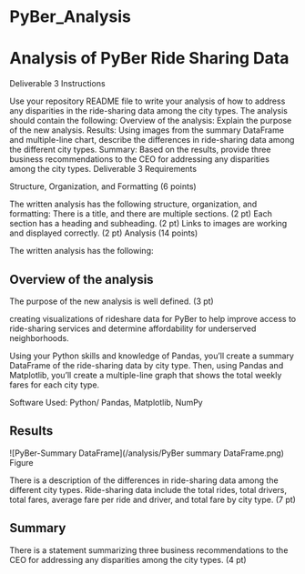# PyBer_Analysis

# Analysis of PyBer Ride Sharing Data

Deliverable 3 Instructions

Use your repository README file to write your analysis of how to address any disparities in the ride-sharing data among the city types.
The analysis should contain the following:
Overview of the analysis: Explain the purpose of the new analysis.
Results: Using images from the summary DataFrame and multiple-line chart, describe the differences in ride-sharing data among the different city types.
Summary: Based on the results, provide three business recommendations to the CEO for addressing any disparities among the city types.
Deliverable 3 Requirements

Structure, Organization, and Formatting (6 points)

The written analysis has the following structure, organization, and formatting:
There is a title, and there are multiple sections. (2 pt)
Each section has a heading and subheading. (2 pt)
Links to images are working and displayed correctly. (2 pt)
Analysis (14 points)

The written analysis has the following:
## Overview of the analysis
The purpose of the new analysis is well defined. (3 pt)

creating visualizations of rideshare data for PyBer to help improve access to ride-sharing services and determine affordability for underserved neighborhoods. 

Using your Python skills and knowledge of Pandas, you’ll create a summary DataFrame of the ride-sharing data by city type. Then, using Pandas and Matplotlib, you’ll create a multiple-line graph that shows the total weekly fares for each city type. 

Software Used: Python/ Pandas, Matplotlib, NumPy
## Results


![PyBer-Summary DataFrame](/analysis/PyBer summary DataFrame.png)
Figure

There is a description of the differences in ride-sharing data among the different city types. Ride-sharing data include the total rides, total drivers, total fares, average fare per ride and driver, and total fare by city type. (7 pt)
## Summary
There is a statement summarizing three business recommendations to the CEO for addressing any disparities among the city types. (4 pt)
